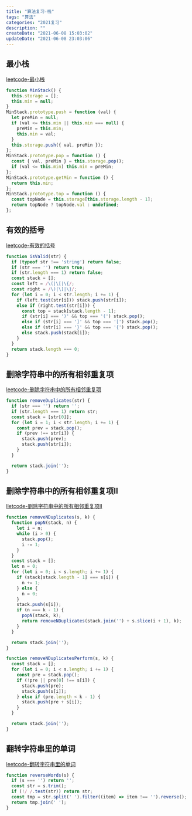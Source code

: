 ```yaml
---
title: "算法复习-栈"
tags: "算法"
categories: "2021复习"
description: ""
createDate: "2021-06-08 15:03:02"
updateDate: "2021-06-08 23:03:06"
---
```



## 最小栈

[leetcode-最小栈](https://leetcode-cn.com/problems/min-stack/)

``` js
function MinStack() {
  this.storage = [];
  this.min = null;
}
MinStack.prototype.push = function (val) {
  let preMin = null;
  if (val <= this.min || this.min === null) {
    preMin = this.min;
    this.min = val;
  }
  this.storage.push({ val, preMin });
};
MinStack.prototype.pop = function () {
  const { val, preMin } = this.storage.pop();
  if (val <= this.min) this.min = preMin;
};
MinStack.prototype.getMin = function () {
  return this.min;
};
MinStack.prototype.top = function () {
  const topNode = this.storage[this.storage.length - 1];
  return topNode ? topNode.val : undefined;
};
```

## 有效的括号

[leetcode-有效的括号](https://leetcode-cn.com/problems/valid-parentheses/)

``` js
function isValid(str) {
  if (typeof str !== 'string') return false;
  if (str === '') return true;
  if (str.length === 1) return false;
  const stack = [];
  const left = /\(|\[|\{/;
  const right = /\)|\]|\}/;
  for (let i = 0; i < str.length; i += 1) {
    if (left.test(str[i])) stack.push(str[i]);
    else if (right.test(str[i])) {
      const top = stack[stack.length - 1];
      if (str[i] === ')' && top === '(') stack.pop();
      else if (str[i] === ']' && top === '[') stack.pop();
      else if (str[i] === '}' && top === '{') stack.pop();
      else stack.push(stack[i]);
    }
  }
  return stack.length === 0;
}
```

## 删除字符串中的所有相邻重复项

[leetcode-删除字符串中的所有相邻重复项](https://leetcode-cn.com/problems/remove-all-adjacent-duplicates-in-string/)

``` js
function removeDuplicates(str) {
  if (str === '') return '';
  if (str.length === 1) return str;
  const stack = [str[0]];
  for (let i = 1; i < str.length; i += 1) {
    const prev = stack.pop();
    if (prev !== str[i]) {
      stack.push(prev);
      stack.push(str[i]);
    }
  }

  return stack.join('');
}
```

## 删除字符串中的所有相邻重复项II

[lletcode-删除字符串中的所有相邻重复项II](https://leetcode-cn.com/problems/remove-all-adjacent-duplicates-in-string-ii/)

``` js
function removeNDuplicates(s, k) {
  function popN(stack, n) {
    let i = n;
    while (i > 0) {
      stack.pop();
      i -= 1;
    }
  }
  const stack = [];
  let n = 0;
  for (let i = 0; i < s.length; i += 1) {
    if (stack[stack.length - 1] === s[i]) {
      n += 1;
    } else {
      n = 0;
    }
    stack.push(s[i]);
    if (n === k - 1) {
      popN(stack, k);
      return removeNDuplicates(stack.join('') + s.slice(i + 1), k);
    }
  }

  return stack.join('');
}

function removeNDuplicatesPerform(s, k) {
  const stack = [];
  for (let i = 0; i < s.length; i += 1) {
    const pre = stack.pop();
    if (!pre || pre[0] !== s[i]) {
      stack.push(pre);
      stack.push(s[i]);
    } else if (pre.length < k - 1) {
      stack.push(pre + s[i]);
    }
  }

  return stack.join('');
}
```

## 翻转字符串里的单词

[leetcode-翻转字符串里的单词](https://leetcode-cn.com/problems/reverse-words-in-a-string/)

``` js
function reverseWords(s) {
  if (s === '') return '';
  const str = s.trim();
  if (!/ /.test(str)) return str;
  const tmp = str.split(' ').filter((item) => item !== '').reverse();
  return tmp.join(' ');
}
```